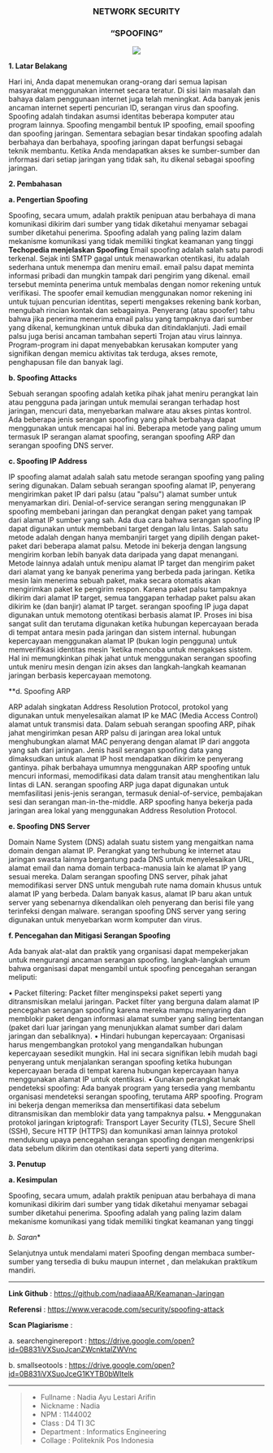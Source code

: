 <h3 align="center">NETWORK SECURITY</h3>
<h3 align="center">
“SPOOFING”
</h3>


<p align="center">
  <img src="https://github.com/nadiaaaAR/Keamanan-Jaringan/blob/master/img/sp.png">
</p>


**1. Latar Belakang**

Hari ini, Anda dapat menemukan orang-orang dari semua lapisan masyarakat menggunakan internet secara teratur. Di sisi lain masalah dan bahaya dalam penggunaan internet juga telah meningkat. Ada banyak jenis ancaman internet seperti pencurian ID, serangan virus dan spoofing. Spoofing adalah tindakan asumsi identitas beberapa komputer atau program lainnya. Spoofing mengambil bentuk IP spoofing, email spoofing dan spoofing jaringan.
Sementara sebagian besar tindakan spoofing adalah berbahaya dan berbahaya, spoofing jaringan dapat berfungsi sebagai teknik membantu. Ketika Anda mendapatkan akses ke sumber-sumber dan informasi dari setiap jaringan yang tidak sah, itu dikenal sebagai spoofing jaringan.


**2. Pembahasan**

**a.  Pengertian Spoofing**

Spoofing, secara umum, adalah praktik penipuan atau berbahaya di mana komunikasi dikirim dari sumber yang tidak diketahui menyamar sebagai sumber diketahui penerima. Spoofing adalah yang paling lazim dalam mekanisme komunikasi yang tidak memiliki tingkat keamanan yang tinggi
**Techopedia menjelaskan Spoofing**
Email spoofing adalah salah satu parodi terkenal. Sejak inti SMTP gagal untuk menawarkan otentikasi, itu adalah sederhana untuk menempa dan meniru email. email palsu dapat meminta informasi pribadi dan mungkin tampak dari pengirim yang dikenal. email tersebut meminta penerima untuk membalas dengan nomor rekening untuk verifikasi. The spoofer email kemudian menggunakan nomor rekening ini untuk tujuan pencurian identitas, seperti mengakses rekening bank korban, mengubah rincian kontak dan sebagainya.
Penyerang (atau spoofer) tahu bahwa jika penerima menerima email palsu yang tampaknya dari sumber yang dikenal, kemungkinan untuk dibuka dan ditindaklanjuti. Jadi email palsu juga berisi ancaman tambahan seperti Trojan atau virus lainnya. Program-program ini dapat menyebabkan kerusakan komputer yang signifikan dengan memicu aktivitas tak terduga, akses remote, penghapusan file dan banyak lagi.


**b.  Spoofing Attacks**

Sebuah serangan spoofing adalah ketika pihak jahat meniru perangkat lain atau pengguna pada jaringan untuk memulai serangan terhadap host jaringan, mencuri data, menyebarkan malware atau akses pintas kontrol. Ada beberapa jenis serangan spoofing yang pihak berbahaya dapat menggunakan untuk mencapai hal ini. Beberapa metode yang paling umum termasuk IP serangan alamat spoofing, serangan spoofing ARP dan serangan spoofing DNS server.

**c.  Spoofing IP Address**

IP spoofing alamat adalah salah satu metode serangan spoofing yang paling sering digunakan. Dalam sebuah serangan spoofing alamat IP, penyerang mengirimkan paket IP dari palsu (atau "palsu") alamat sumber untuk menyamarkan diri. Denial-of-service serangan sering menggunakan IP spoofing membebani jaringan dan perangkat dengan paket yang tampak dari alamat IP sumber yang sah. Ada dua cara bahwa serangan spoofing IP dapat digunakan untuk membebani target dengan lalu lintas. Salah satu metode adalah dengan hanya membanjiri target yang dipilih dengan paket-paket dari beberapa alamat palsu. Metode ini bekerja dengan langsung mengirim korban lebih banyak data daripada yang dapat menangani. Metode lainnya adalah untuk menipu alamat IP target dan mengirim paket dari alamat yang ke banyak penerima yang berbeda pada jaringan. Ketika mesin lain menerima sebuah paket, maka secara otomatis akan mengirimkan paket ke pengirim respon. Karena paket palsu tampaknya dikirim dari alamat IP target, semua tanggapan terhadap paket palsu akan dikirim ke (dan banjir) alamat IP target. serangan spoofing IP juga dapat digunakan untuk memotong otentikasi berbasis alamat IP. Proses ini bisa sangat sulit dan terutama digunakan ketika hubungan kepercayaan berada di tempat antara mesin pada jaringan dan sistem internal. hubungan kepercayaan menggunakan alamat IP (bukan login pengguna) untuk memverifikasi identitas mesin 'ketika mencoba untuk mengakses sistem. Hal ini memungkinkan pihak jahat untuk menggunakan serangan spoofing untuk meniru mesin dengan izin akses dan langkah-langkah keamanan jaringan berbasis kepercayaan memotong.

**d.  Spoofing ARP

ARP adalah singkatan Address Resolution Protocol, protokol yang digunakan untuk menyelesaikan alamat IP ke MAC (Media Access Control) alamat untuk transmisi data. Dalam sebuah serangan spoofing ARP, pihak jahat mengirimkan pesan ARP palsu di jaringan area lokal untuk menghubungkan alamat MAC penyerang dengan alamat IP dari anggota yang sah dari jaringan. Jenis hasil serangan spoofing data yang dimaksudkan untuk alamat IP host mendapatkan dikirim ke penyerang gantinya. pihak berbahaya umumnya menggunakan ARP spoofing untuk mencuri informasi, memodifikasi data dalam transit atau menghentikan lalu lintas di LAN. serangan spoofing ARP juga dapat digunakan untuk memfasilitasi jenis-jenis serangan, termasuk denial-of-service, pembajakan sesi dan serangan man-in-the-middle. ARP spoofing hanya bekerja pada jaringan area lokal yang menggunakan Address Resolution Protocol.

**e.  Spoofing DNS Server**

Domain Name System (DNS) adalah suatu sistem yang mengaitkan nama domain dengan alamat IP. Perangkat yang terhubung ke internet atau jaringan swasta lainnya bergantung pada DNS untuk menyelesaikan URL, alamat email dan nama domain terbaca-manusia lain ke alamat IP yang sesuai mereka. Dalam serangan spoofing DNS server, pihak jahat memodifikasi server DNS untuk mengubah rute nama domain khusus untuk alamat IP yang berbeda. Dalam banyak kasus, alamat IP baru akan untuk server yang sebenarnya dikendalikan oleh penyerang dan berisi file yang terinfeksi dengan malware. serangan spoofing DNS server yang sering digunakan untuk menyebarkan worm komputer dan virus.

**f.  Pencegahan dan Mitigasi Serangan Spoofing**


Ada banyak alat-alat dan praktik yang organisasi dapat mempekerjakan untuk mengurangi ancaman serangan spoofing. langkah-langkah umum bahwa organisasi dapat mengambil untuk spoofing pencegahan serangan meliputi:

•	Packet filtering: Packet filter menginspeksi paket seperti yang ditransmisikan melalui jaringan. Packet filter yang berguna dalam alamat IP pencegahan serangan spoofing karena mereka mampu menyaring dan memblokir paket dengan informasi alamat sumber yang saling bertentangan (paket dari luar jaringan yang menunjukkan alamat sumber dari dalam jaringan dan sebaliknya).
•	Hindari hubungan kepercayaan: Organisasi harus mengembangkan protokol yang mengandalkan hubungan kepercayaan sesedikit mungkin. Hal ini secara signifikan lebih mudah bagi penyerang untuk menjalankan serangan spoofing ketika hubungan kepercayaan berada di tempat karena hubungan kepercayaan hanya menggunakan alamat IP untuk otentikasi.
•	Gunakan perangkat lunak pendeteksi spoofing: Ada banyak program yang tersedia yang membantu organisasi mendeteksi serangan spoofing, terutama ARP spoofing. Program ini bekerja dengan memeriksa dan mensertifikasi data sebelum ditransmisikan dan memblokir data yang tampaknya palsu.
•	Menggunakan protokol jaringan kriptografi: Transport Layer Security (TLS), Secure Shell (SSH), Secure HTTP (HTTPS) dan komunikasi aman lainnya protokol mendukung upaya pencegahan serangan spoofing dengan mengenkripsi data sebelum dikirim dan otentikasi data seperti yang diterima.


**3. Penutup**

**a. Kesimpulan**

Spoofing, secara umum, adalah praktik penipuan atau berbahaya di mana komunikasi dikirim dari sumber yang tidak diketahui menyamar sebagai sumber diketahui penerima. Spoofing adalah yang paling lazim dalam mekanisme komunikasi yang tidak memiliki tingkat keamanan yang tinggi

*b. Saran**

Selanjutnya untuk mendalami materi Spoofing dengan membaca sumber-sumber yang tersedia di buku maupun internet , dan  melakukan praktikum mandiri.

-------

**Link Github** 	            :  https://github.com/nadiaaaAR/Keamanan-Jaringan<br>

**Referensi**	                :	 https://www.veracode.com/security/spoofing-attack<br>

**Scan Plagiarisme**          : <br>
   
a. searchenginereport     :   https://drive.google.com/open?id=0B831iVXSuoJcanZWcnktalZWVnc <br>
        
b. smallseotools	      :   https://drive.google.com/open?id=0B831iVXSuoJceG1KYTB0bWItelk<br>

  
-------

> - Fullname 				 : Nadia Ayu Lestari Arifin
> - Nickname 				 : Nadia
> - NPM		 				 : 1144002
> - Class	 				 : D4 TI 3C
> - Department  		     : Informatics Engineering
> - Collage					 : Politeknik Pos Indonesia


